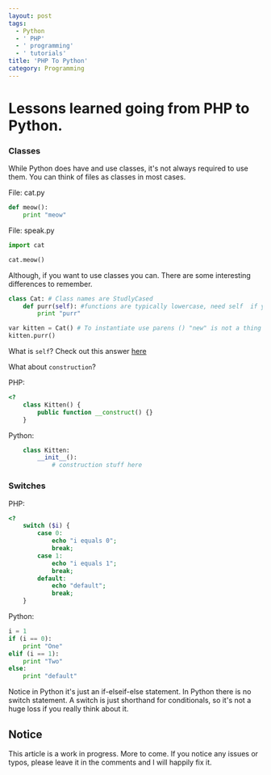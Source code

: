 ```yaml
---
layout: post
tags:
  - Python
  - ' PHP'
  - ' programming'
  - ' tutorials'
title: 'PHP To Python'
category: Programming
---
```

# Lessons learned going from PHP to Python.

### Classes

While Python does have and use classes, it's not always required to use them. You can think of files as classes in most cases. 

File:  cat.py

```python
def meow():
	print "meow"
```

File: speak.py

```python
import cat

cat.meow()
```

Although, if you want to use classes you can. There are some interesting differences to remember.

```python
class Cat: # Class names are StudlyCased
	def purr(self): #functions are typically lowercase, need self  if you aren't passing params
		print "purr"

var kitten = Cat() # To instantiate use parens () "new" is not a thing in python
kitten.purr()
```

What is `self`? Check out this answer [here](http://stackoverflow.com/a/21366809/1227343)

What about `construction`? 

PHP: 

```php
<?
	class Kitten() {
		public function __construct() {}
	}
```

Python:

```python
	class Kitten:
		__init__():
			# construction stuff here
```

### Switches

PHP:

```PHP
<?
	switch ($i) {
		case 0:
			echo "i equals 0";
			break;
		case 1:
			echo "i equals 1";
			break;
		default:
			echo "default";
			break;
	}
```

Python:

```python
i = 1
if (i == 0):
	print "One"
elif (i == 1):
	print "Two"
else:
	print "default"
```
Notice in Python it's just an if-elseif-else statement. In Python there is no switch statement. A switch is just shorthand for conditionals, so it's not a huge loss if you really think about it.


## Notice
This article is a work in progress. More to come. If you notice any issues or typos, please leave it in the comments and I will happily fix it. 
